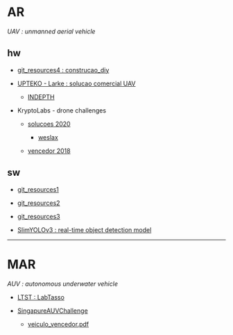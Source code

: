 # **AR**

*UAV : unmanned aerial vehicle*

## hw

* [git_resources4 : construcao_diy](https://github.com/thozilnology/Drones-UAV)

* [UPTEKO - Larke : solucao comercial UAV ](https://www.upteko.com/www.upteko.com/larke)

    * [INDEPTH](https://www.upteko.com/brochure)


* KryptoLabs - drone challenges 

    * [solucoes 2020](https://dronexchallenge2020.com/)
    
        * [weslax](https://weslax.com/products/)

    * [vencedor 2018](https://voliro.com/technology/)
   
## sw

* [git_resources1](https://github.com/ntakouris/awesome-dronecraft)

* [git_resources2](https://github.com/janesmae/awesome-drones)

* [git_resources3](https://github.com/Jackiemesser/Autonomous-UAVs)

* [SlimYOLOv3 : real-time object detection  model](https://github.com/PengyiZhang/SlimYOLOv3)

***
# **MAR**

*AUV : autonomous underwater vehicle*

* [LTST : LabTasso](https://lsts.fe.up.pt/technology-transfer)

* [SingapureAUVChallenge](https://sauvc.org/2019/#teams)

     * [veiculo_vencedor.pdf](https://robonation.org/app/uploads/sites/4/2019/10/FEFU-IMTP_RS19_TDR.pdf)